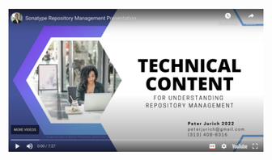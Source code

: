 <a href="https://www.youtube.com/watch?v=K7I5u-IZwD8" target="_blank"><img src="https://github.com/peterjurich/technicalwriting/blob/main/media/pictures/repo%20mgmt%20pic.png" alt="repo presentation" align="center" width="600"></a>
